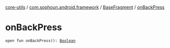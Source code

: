 [core-utils](../../index.md) / [com.sophoun.android.framework](../index.md) / [BaseFragment](index.md) / [onBackPress](./on-back-press.md)

# onBackPress

`open fun onBackPress(): `[`Boolean`](https://kotlinlang.org/api/latest/jvm/stdlib/kotlin/-boolean/index.html)